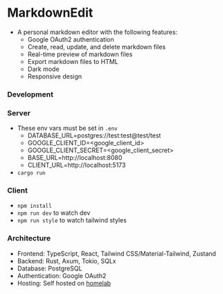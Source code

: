 # MarkdownEdit

- A personal markdown editor with the following features:
  - Google OAuth2 authentication
  - Create, read, update, and delete markdown files
  - Real-time preview of markdown files
  - Export markdown files to HTML
  - Dark mode
  - Responsive design

### Development

### Server

- These env vars must be set in `.env`
  - DATABASE_URL=postgres://test:test@test/test
  - GOOGLE_CLIENT_ID=\<google_client_id\>
  - GOOGLE_CLIENT_SECRET=\<google_client_secret\>
  - BASE_URL=http://localhost:8080
  - CLIENT_URL=http://localhost:5173
- `cargo run`

### Client

- `npm install`
- `npm run dev` to watch dev
- `npm run style` to watch tailwind styles

### Architecture

- Frontend: TypeScript, React, Tailwind CSS/Material-Tailwind, Zustand
- Backend: Rust, Axum, Tokio, SQLx
- Database: PostgreSQL
- Authentication: Google OAuth2
- Hosting: Self hosted on [homelab](https://github.com/ManeeshWije/homelab)
